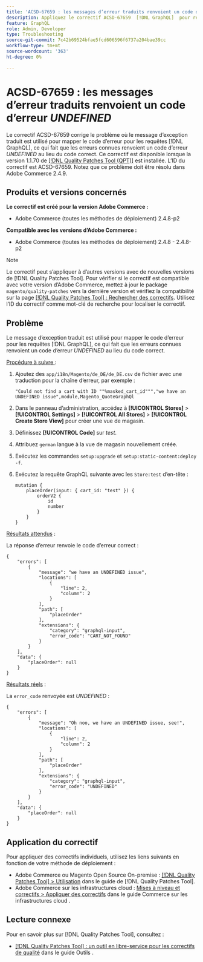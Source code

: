 ```yaml
---
title: 'ACSD-67659 : les messages d’erreur traduits renvoient un code d’erreur UNDEFINED'
description: Appliquez le correctif ACSD-67659  [!DNL GraphQL]  pour résoudre le problème d’Adobe Commerce où le message d’exception traduit est utilisé pour mapper le code d’erreur pour les requêtes, ce qui fait que les erreurs connues renvoient un code d’erreur UNDEFINED au lieu du code correct.
feature: GraphQL
role: Admin, Developer
type: Troubleshooting
source-git-commit: 7c42b69524bfae5fcd606596f6737a204bae39cc
workflow-type: tm+mt
source-wordcount: '363'
ht-degree: 0%

---
```



# ACSD-67659 : les messages d’erreur traduits renvoient un code d’erreur *UNDEFINED*

Le correctif ACSD-67659 corrige le problème où le message d’exception traduit est utilisé pour mapper le code d’erreur pour les requêtes [!DNL GraphQL], ce qui fait que les erreurs connues renvoient un code d’erreur *UNDEFINED* au lieu du code correct. Ce correctif est disponible lorsque la version 1.1.70 de [[!DNL Quality Patches Tool (QPT)]](/help/tools/quality-patches-tool/quality-patches-tool-to-self-serve-quality-patches.md) est installée. L’ID du correctif est ACSD-67659. Notez que ce problème doit être résolu dans Adobe Commerce 2.4.9.

## Produits et versions concernés

**Le correctif est créé pour la version Adobe Commerce :**

* Adobe Commerce (toutes les méthodes de déploiement) 2.4.8-p2

**Compatible avec les versions d’Adobe Commerce :**

* Adobe Commerce (toutes les méthodes de déploiement) 2.4.8 - 2.4.8-p2

>[!NOTE]
>
>Le correctif peut s’appliquer à d’autres versions avec de nouvelles versions de [!DNL Quality Patches Tool]. Pour vérifier si le correctif est compatible avec votre version d’Adobe Commerce, mettez à jour le package `magento/quality-patches` vers la dernière version et vérifiez la compatibilité sur la page [[!DNL Quality Patches Tool] : Rechercher des correctifs](https://experienceleague.adobe.com/tools/commerce-quality-patches/index.html). Utilisez l’ID du correctif comme mot-clé de recherche pour localiser le correctif.

## Problème

Le message d’exception traduit est utilisé pour mapper le code d’erreur pour les requêtes [!DNL GraphQL], ce qui fait que les erreurs connues renvoient un code d’erreur *UNDEFINED* au lieu du code correct.

<u>Procédure à suivre </u> :

1. Ajoutez des `app/i18n/Magento/de_DE/de_DE.csv` de fichier avec une traduction pour la chaîne d’erreur, par exemple :

   ```
   "Could not find a cart with ID ""%masked_cart_id""","we have an
   UNDEFINED issue",module,Magento_QuoteGraphQl
   ```

2. Dans le panneau d’administration, accédez à **[!UICONTROL Stores]** > **[!UICONTROL Settings]** > **[!UICONTROL All Stores]** > **[!UICONTROL Create Store View]** pour créer une vue de magasin.
3. Définissez **[!UICONTROL Code]** sur *test*.
4. Attribuez `german` langue à la vue de magasin nouvellement créée.
5. Exécutez les commandes `setup:upgrade` et `setup:static-content:deploy -f`.
6. Exécutez la requête GraphQL suivante avec les `Store:test` d’en-tête :

   ```
   mutation {
       placeOrder(input: { cart_id: "test" }) {
           orderV2 {
               id
               number
           }
       }
   }
   ```

<u>Résultats attendus</u> :

La réponse d’erreur renvoie le code d’erreur correct :

```
{
    "errors": [
        {
            "message": "we have an UNDEFINED issue",
            "locations": [
                {
                    "line": 2,
                    "column": 2
                }
            ],
            "path": [
                "placeOrder"
            ],
            "extensions": {
                "category": "graphql-input",
                "error_code": "CART_NOT_FOUND"
            }
        }
    ],
    "data": {
        "placeOrder": null
    }
}
```

<u>Résultats réels</u> :

La `error_code` renvoyée est *UNDEFINED* :

```
{
    "errors": [
        {
            "message": "Oh noo, we have an UNDEFINED issue, see!",
            "locations": [
                {
                    "line": 2,
                    "column": 2
                }
            ],
            "path": [
                "placeOrder"
            ],
            "extensions": {
                "category": "graphql-input",
                "error_code": "UNDEFINED"
            }
        }
    ],
    "data": {
        "placeOrder": null
    }
}
```

## Application du correctif

Pour appliquer des correctifs individuels, utilisez les liens suivants en fonction de votre méthode de déploiement :

* Adobe Commerce ou Magento Open Source On-premise : [[!DNL Quality Patches Tool] > Utilisation](/help/tools/quality-patches-tool/usage.md) dans le guide de [!DNL Quality Patches Tool].
* Adobe Commerce sur les infrastructures cloud : [Mises à niveau et correctifs > Appliquer des correctifs](https://experienceleague.adobe.com/docs/commerce-cloud-service/user-guide/develop/upgrade/apply-patches.html) dans le guide Commerce sur les infrastructures cloud .

## Lecture connexe

Pour en savoir plus sur [!DNL Quality Patches Tool], consultez :

* [[!DNL Quality Patches Tool] : un outil en libre-service pour les correctifs de qualité](/help/tools/quality-patches-tool/quality-patches-tool-to-self-serve-quality-patches.md) dans le guide Outils .
